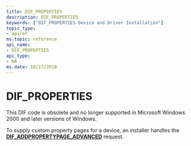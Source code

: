 ```yaml
---
title: DIF_PROPERTIES
description: DIF_PROPERTIES
keywords: ["DIF_PROPERTIES Device and Driver Installation"]
topic_type:
- apiref
ms.topic: reference
api_name:
- DIF_PROPERTIES
api_type:
- NA
ms.date: 10/17/2018
---
```


# DIF_PROPERTIES


This DIF code is obsolete and no longer supported in Microsoft Windows 2000 and later versions of Windows.

To supply custom property pages for a device, an installer handles the [**DIF_ADDPROPERTYPAGE_ADVANCED**](dif-addpropertypage-advanced.md) request.

 

 





